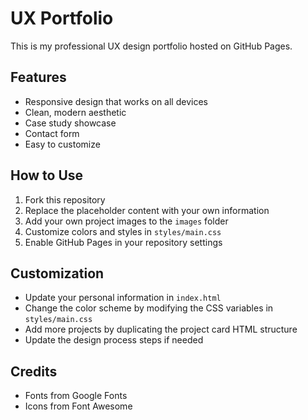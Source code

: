 # UX Portfolio

This is my professional UX design portfolio hosted on GitHub Pages.

## Features

- Responsive design that works on all devices
- Clean, modern aesthetic
- Case study showcase
- Contact form
- Easy to customize

## How to Use

1. Fork this repository
2. Replace the placeholder content with your own information
3. Add your own project images to the `images` folder
4. Customize colors and styles in `styles/main.css`
5. Enable GitHub Pages in your repository settings

## Customization

- Update your personal information in `index.html`
- Change the color scheme by modifying the CSS variables in `styles/main.css`
- Add more projects by duplicating the project card HTML structure
- Update the design process steps if needed

## Credits

- Fonts from Google Fonts
- Icons from Font Awesome
